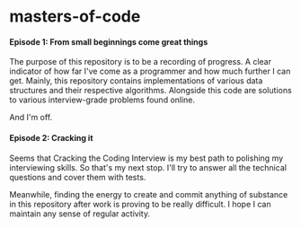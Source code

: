 # masters-of-code 

#### Episode 1: From small beginnings come great things

The purpose of this repository is to be a recording of progress. A clear indicator of how far I've come as a programmer and how much further I can get.
Mainly, this repository contains implementations of various data structures and their respective algorithms. Alongside this code are solutions to various interview-grade problems found online.

And I'm off.

#### Episode 2: Cracking it

Seems that Cracking the Coding Interview is my best path to polishing my interviewing skills. So that's my next stop. I'll try to answer all the technical questions and cover them with tests.

Meanwhile, finding the energy to create and commit anything of substance in this repository after work is proving to be really difficult. I hope I can maintain any sense of regular activity.
